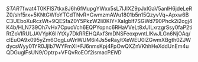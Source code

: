 $START$fwat4T0KFlS7tkx8J6h6fMupgYWxx5sL7lJIXZ9pJxIGaV5anlH6jdeLeRZ0/shf5rx+5KNtGWfoYTCdTNvR+GwmzmAWu1801b5n15QzyvVq+Apxw6BC3UEboXuRczWt+9QESfaZ0Y5PkzW2li0KIY+XaIgblf7SGWd790Phck2i2cgj4K4b/HLN739Oh7vHx7CpuoVch6EQPYopnc6RHaVVeLt8xUILxrzgrSsy0faP2tiRtZoVIRULJAVYpK6IiYtXy7DkRREHQAxf3mDNSFeoxpvntLlKwJLGn6NjOAq/cIEuOA9x095yZm6OqgLuWnWUM6i4Js5eRay/tXeWEU0lZGwmXBgth0ZJWdycsWyy01YR0JjIb7WYFmXI+FJ6nmsKpj4FpOwQXZnVKhhHeXddUnEm4uQDGuglFsUN9/Optrp+VFQvRoEOf2ismacP$END$